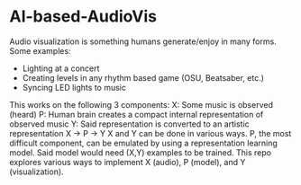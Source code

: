 # AI-based-AudioVis
Audio visualization is something humans generate/enjoy in many forms. Some examples: 
- Lighting at a concert 
- Creating levels in any rhythm based game (OSU, Beatsaber, etc.) 
- Syncing LED lights to music 

This works on the following 3 components: 
X: Some music is observed (heard) 
P: Human brain creates a compact internal representation of observed music 
Y: Said representation is converted to an artistic representation 
X -> P -> Y
X and Y can be done in various ways. P, the most difficult component, can be emulated by using a representation learning model. Said model would need (X,Y) examples to be trained. This repo explores various ways to implement X (audio), P (model), and Y (visualization).

